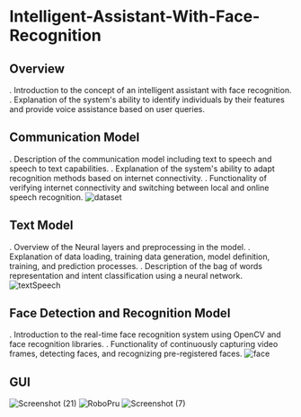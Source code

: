 # Intelligent-Assistant-With-Face-Recognition

## Overview
. Introduction to the concept of an intelligent assistant with face recognition.
. Explanation of the system's ability to identify individuals by their features and provide voice assistance based on user queries.

## Communication Model
. Description of the communication model including text to speech and speech to text capabilities.
. Explanation of the system's ability to adapt recognition methods based on internet connectivity.
. Functionality of verifying internet connectivity and switching between local and online speech recognition.
![dataset](https://github.com/Sangondaliya/Intelligent-Assistant-With-Face-Recognition/assets/86861045/362cfe60-62e0-497e-9eeb-c80aa0c75305)

## Text Model

. Overview of the Neural layers and preprocessing in the model.
. Explanation of data loading, training data generation, model definition, training, and prediction processes.
. Description of the bag of words representation and intent classification using a neural network.
![textSpeech](https://github.com/Sangondaliya/Intelligent-Assistant-With-Face-Recognition/assets/86861045/816b6c9d-c661-4c0b-b09a-62391aae5c4a)


## Face Detection and Recognition Model

. Introduction to the real-time face recognition system using OpenCV and face recognition libraries.
. Functionality of continuously capturing video frames, detecting faces, and recognizing pre-registered faces.
![face](https://github.com/Sangondaliya/Intelligent-Assistant-With-Face-Recognition/assets/86861045/5f47d23d-ea1e-4668-a2f5-c568258e39af)

## GUI
![Screenshot (21)](https://github.com/Sangondaliya/Intelligent-Assistant-With-Face-Recognition/assets/86861045/cff50d43-c270-4c83-8f0f-38f94f69caa2)
![RoboPru](https://github.com/Sangondaliya/Intelligent-Assistant-With-Face-Recognition/assets/86861045/4f17ea2e-d3e4-46be-bf7e-606f64dff069)
![Screenshot (7)](https://github.com/Sangondaliya/Intelligent-Assistant-With-Face-Recognition/assets/86861045/3a7474fc-65f9-4c50-bf07-18336f528560)







